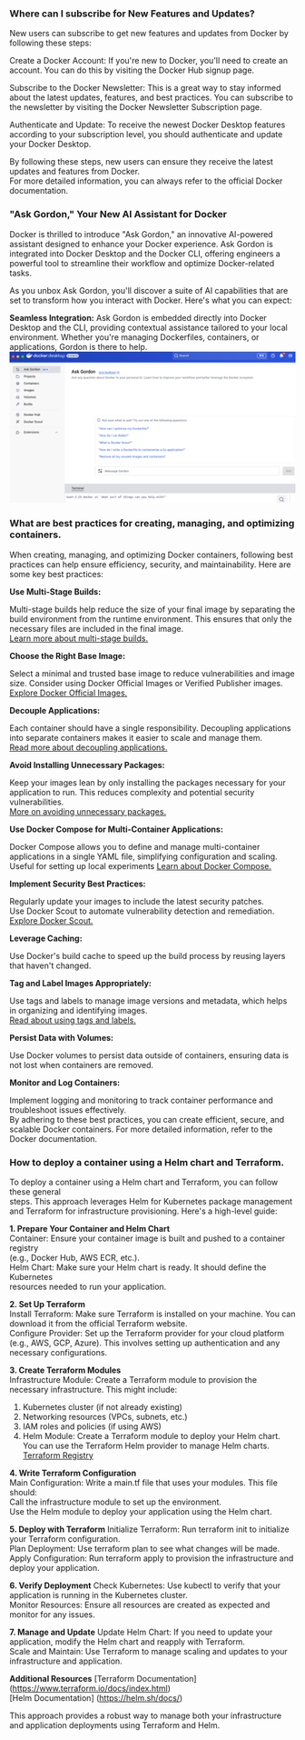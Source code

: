 ### Where can I subscribe for New Features and Updates?
New users can subscribe to get new features and updates from Docker by following these steps:</br>

Create a Docker Account: If you're new to Docker, you'll need to create an account. You can do this by visiting the Docker Hub signup page⁠.</br>

Subscribe to the Docker Newsletter: This is a great way to stay informed about the latest updates, features, and best practices. You can subscribe to the newsletter by visiting the Docker Newsletter Subscription page⁠.</br>

Authenticate and Update: To receive the newest Docker Desktop features according to your subscription level, you should authenticate and update your Docker Desktop.</br> 

By following these steps, new users can ensure they receive the latest updates and features from Docker.</br> For more detailed information, you can always refer to the official Docker documentation⁠.</br>

### "Ask Gordon," Your New AI Assistant for Docker
Docker is thrilled to introduce "Ask Gordon," an innovative AI-powered assistant designed to enhance your Docker experience.
Ask Gordon is integrated into Docker Desktop and the Docker CLI, offering engineers a powerful tool to streamline their workflow and optimize Docker-related tasks.

As you unbox Ask Gordon, you'll discover a suite of AI capabilities that are set to transform how you interact with Docker. Here's what you can expect:

**Seamless Integration:** Ask Gordon is embedded directly into Docker Desktop and the CLI, providing contextual assistance tailored to your local environment. Whether you're managing Dockerfiles, containers, or applications, Gordon is there to help.
![Ask Gordon](https://github.com/artofthepossible/whale-of-a-time/blob/main/labs/images/ask-gordon.png)


### What are best practices for creating, managing, and optimizing containers.

When creating, managing, and optimizing Docker containers, following best practices can help ensure efficiency, security, and maintainability. Here are some key best practices:</br>

**Use Multi-Stage Builds:**

Multi-stage builds help reduce the size of your final image by separating the build environment from the runtime environment. This ensures that only the necessary files are included in the final image.</br>
[Learn more about multi-stage builds⁠.](https://docs.docker.com/build/building/multi-stage/?uuid=cb4cdc14-cb41-45e5-b3fb-92a0c7538455%0A)</br>

**Choose the Right Base Image:**

Select a minimal and trusted base image to reduce vulnerabilities and image size. Consider using Docker Official Images or Verified Publisher images.</br>
[Explore Docker Official Images⁠.](https://hub.docker.com/search?badges=official)

**Decouple Applications:**

Each container should have a single responsibility. Decoupling applications into separate containers makes it easier to scale and manage them.</br>
[Read more about decoupling applications⁠.](https://docs.docker.com/build/building/best-practices/?uuid=cb4cdc14-cb41-45e5-b3fb-92a0c7538455%0A#decouple-applications)

**Avoid Installing Unnecessary Packages:**

Keep your images lean by only installing the packages necessary for your application to run. This reduces complexity and potential security vulnerabilities.</br>
[More on avoiding unnecessary packages⁠.](https://docs.docker.com/build/building/best-practices/?uuid=cb4cdc14-cb41-45e5-b3fb-92a0c7538455%0A#dont-install-unnecessary-packages)

**Use Docker Compose for Multi-Container Applications:**

Docker Compose allows you to define and manage multi-container applications in a single YAML file, simplifying configuration and scaling. Useful for setting up local experiments
[Learn about Docker Compose⁠.](https://docs.docker.com/get-started/docker-concepts/running-containers/multi-container-applications/?uuid=cb4cdc14-cb41-45e5-b3fb-92a0c7538455%0A)

**Implement Security Best Practices:**

Regularly update your images to include the latest security patches.</br>
Use Docker Scout to automate vulnerability detection and remediation.</br>
[Explore Docker Scout⁠.](https://docs.docker.com/guides/docker-scout/?uuid=cb4cdc14-cb41-45e5-b3fb-92a0c7538455%0A)

**Leverage Caching:**

Use Docker's build cache to speed up the build process by reusing layers that haven't changed.</br>

**Tag and Label Images Appropriately:**

Use tags and labels to manage image versions and metadata, which helps in organizing and identifying images.</br>
[Read about using tags and labels⁠.](https://www.docker.com/blog/docker-best-practices-using-tags-and-labels-to-manage-docker-image-sprawl/)

**Persist Data with Volumes:**

Use Docker volumes to persist data outside of containers, ensuring data is not lost when containers are removed.</br>

**Monitor and Log Containers:**

Implement logging and monitoring to track container performance and troubleshoot issues effectively.</br>
By adhering to these best practices, you can create efficient, secure, and scalable Docker containers. For more detailed information, refer to the Docker documentation⁠.</br>

### How to deploy a container using a Helm chart and Terraform.</br>
To deploy a container using a Helm chart and Terraform, you can follow these general</br> steps. This approach leverages Helm for Kubernetes package management and Terraform for infrastructure provisioning. Here's a high-level guide:</br>

**1. Prepare Your Container and Helm Chart**</br>
Container: Ensure your container image is built and pushed to a container registry </br>(e.g., Docker Hub, AWS ECR, etc.).</br>
Helm Chart: Make sure your Helm chart is ready. It should define the Kubernetes </br>resources needed to run your application.</br>

**2. Set Up Terraform**</br>
Install Terraform: Make sure Terraform is installed on your machine. You can download it from the official Terraform website⁠.</br>
Configure Provider: Set up the Terraform provider for your cloud platform (e.g., AWS, GCP, Azure). This involves setting up authentication and any necessary configurations.</br>

**3. Create Terraform Modules**</br>
Infrastructure Module: Create a Terraform module to provision the necessary infrastructure. This might include:</br>
1. Kubernetes cluster (if not already existing)</br>
2. Networking resources (VPCs, subnets, etc.)</br>
3. IAM roles and policies (if using AWS)</br>
3. Helm Module: Create a Terraform module to deploy your Helm chart. You can use the Terraform Helm provider⁠ to manage Helm charts.</br>
[Terraform Registry](https://registry.terraform.io/)

**4. Write Terraform Configuration**</br>
Main Configuration: Write a main.tf file that uses your modules. This file should:</br>
Call the infrastructure module to set up the environment.</br>
Use the Helm module to deploy your application using the Helm chart.</br>

**5. Deploy with Terraform**
Initialize Terraform: Run terraform init to initialize your Terraform configuration.</br>
Plan Deployment: Use terraform plan to see what changes will be made.</br>
Apply Configuration: Run terraform apply to provision the infrastructure and deploy your application.</br>

**6. Verify Deployment**
Check Kubernetes: Use kubectl to verify that your application is running in the Kubernetes cluster.</br>
Monitor Resources: Ensure all resources are created as expected and monitor for any issues.</br>

**7. Manage and Update**
Update Helm Chart: If you need to update your application, modify the Helm chart and reapply with Terraform.</br>
Scale and Maintain: Use Terraform to manage scaling and updates to your infrastructure and application.</br>


**Additional Resources**
[Terraform Documentation⁠] (https://www.terraform.io/docs/index.html)</br>
[Helm Documentation⁠] (https://helm.sh/docs/)</br>

This approach provides a robust way to manage both your infrastructure and application deployments using Terraform and Helm.</br>
